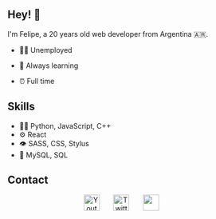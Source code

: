 
## Hey! 👋
I'm Felipe, a 20 years old web developer from Argentina 🇦🇷.

- 👨‍💻 Unemployed

- 📒 Always learning

- ⏰ Full time

## Skills
- 👨‍💻 Python, JavaScript, C++
- ⚙️ React
- 👁️ SASS, CSS, Stylus
- 💽 MySQL, SQL

## Contact

<p align="center">
  <a href="https://www.youtube.com/channel/UC8E-SrZRX5x-HjcUiN681nA"><img width="32px" alt="Youtube" title="Youtube" src="https://i.imgur.com/qiXu7b2.png"/></a>
  &#8287;&#8287;&#8287;&#8287;&#8287;
  <a href="https://twitter.com/feli_cuervo5"><img width="32px" alt="Twitter" title="Twitter" src="https://i.imgur.com/OXZM1L6.png"/></a>
  &#8287;&#8287;&#8287;&#8287;&#8287;
  <a href="https://discord.gg/UTq4c7eE" alt="Discord" title="My server"><img width="32px" src="https://i.imgur.com/OViZO8J.png"/></a>
  &#8287;&#8287;&#8287;&#8287;&#8287;
  <a href="https://www.instagram.com/felicuerv/"> <i class="fa-brands fa-instagram" style="color: #04f500;"></i> </a>
  &#8287;&#8287;&#8287;&#8287;&#8287;
</p>

